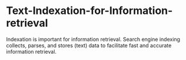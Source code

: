 # Text-Indexation-for-Information-retrieval
Indexation is important for information retrieval. Search engine indexing collects, parses, and stores (text) data to facilitate fast and accurate information retrieval.
